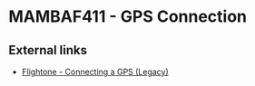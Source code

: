 # MAMBAF411 - GPS Connection



## External links

- [Flightone - Connecting a GPS (Legacy)](https://support.flightone.com/index.php/knowledge-base/connecting-a-gps/)